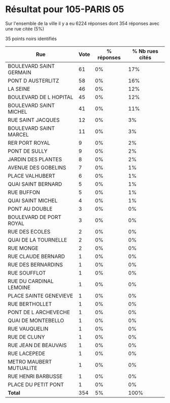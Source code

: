 # Résultat pour 105-PARIS 05

Sur l'ensemble de la ville il y a eu 6224 réponses dont 354 réponses avec une rue citée (5%)

35 points noirs identifiés

| Rue | Vote | % réponses | % Nb rues cités|
|-----|------|------------|----------------|
| BOULEVARD SAINT GERMAIN | 61 | 0% | 17%|
| PONT D AUSTERLITZ | 58 | 0% | 16%|
| LA SEINE | 46 | 0% | 12%|
| BOULEVARD DE L HOPITAL | 45 | 0% | 12%|
| BOULEVARD SAINT MICHEL | 41 | 0% | 11%|
| RUE SAINT JACQUES | 12 | 0% | 3%|
| BOULEVARD SAINT MARCEL | 11 | 0% | 3%|
| RER PORT ROYAL | 9 | 0% | 2%|
| PONT DE SULLY | 9 | 0% | 2%|
| JARDIN DES PLANTES | 8 | 0% | 2%|
| AVENUE DES GOBELINS | 7 | 0% | 1%|
| PLACE VALHUBERT | 6 | 0% | 1%|
| QUAI SAINT BERNARD | 5 | 0% | 1%|
| RUE BUFFON | 5 | 0% | 1%|
| QUAI SAINT MICHEL | 4 | 0% | 1%|
| PONT AU DOUBLE | 3 | 0% | 0%|
| BOULEVARD DE PORT ROYAL | 3 | 0% | 0%|
| RUE DES ECOLES | 2 | 0% | 0%|
| QUAI DE LA TOURNELLE | 2 | 0% | 0%|
| RUE MONGE | 2 | 0% | 0%|
| RUE CLAUDE BERNARD | 1 | 0% | 0%|
| RUE DES BERNARDINS | 1 | 0% | 0%|
| RUE SOUFFLOT | 1 | 0% | 0%|
| RUE DU CARDINAL LEMOINE | 1 | 0% | 0%|
| PLACE SAINTE GENEVIEVE | 1 | 0% | 0%|
| RUE BERTHOLLET | 1 | 0% | 0%|
| PONT DE L ARCHEVECHE | 1 | 0% | 0%|
| QUAI DE MONTEBELLO | 1 | 0% | 0%|
| RUE VAUQUELIN | 1 | 0% | 0%|
| RUE DE CLUNY | 1 | 0% | 0%|
| RUE JEAN DE BEAUVAIS | 1 | 0% | 0%|
| RUE LACEPEDE | 1 | 0% | 0%|
| METRO MAUBERT MUTUALITE | 1 | 0% | 0%|
| RUE HENRI BARBUSSE | 1 | 0% | 0%|
| PLACE DU PETIT PONT | 1 | 0% | 0%|
| **Total** | 354 | 5% | 100%|
